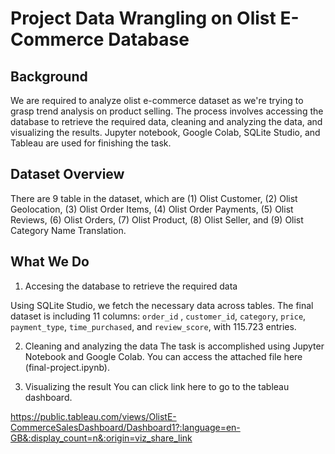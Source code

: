 # Project Data Wrangling on Olist E-Commerce Database

## Background
We are required to analyze olist e-commerce dataset as we're trying to grasp trend analysis on product selling. The process involves accessing the database to retrieve the required data, cleaning and analyzing the data, and visualizing the results. Jupyter notebook, Google Colab, SQLite Studio, and Tableau are used for finishing the task.  

## Dataset Overview
There are 9 table in the dataset, which are (1) Olist Customer, (2) Olist Geolocation, (3) Olist Order Items, (4) Olist Order Payments, (5) Olist Reviews, (6) Olist Orders, (7) Olist Product, (8) Olist Seller, and (9) Olist Category Name Translation.

## What We Do
1. Accesing the database to retrieve the required data

  Using SQLite Studio, we fetch the necessary data across tables. The final dataset is including 11 columns: `order_id` , `customer_id`, `category`, `price`, `payment_type`, `time_purchased`, and `review_score`, with 115.723 entries.
  
2. Cleaning and analyzing the data
  The task is accomplished using Jupyter Notebook and Google Colab. You can access the attached file here (final-project.ipynb).
  
3. Visualizing the result
  You can click link here to go to the tableau dashboard.
  
  https://public.tableau.com/views/OlistE-CommerceSalesDashboard/Dashboard1?:language=en-GB&:display_count=n&:origin=viz_share_link 
